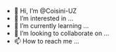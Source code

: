 - 👋 Hi, I’m @Coisini-UZ
- 👀 I’m interested in ...
- 🌱 I’m currently learning ...
- 💞️ I’m looking to collaborate on ...
- 📫 How to reach me ...

<!---
Coisini-UZ/Coisini-UZ is a ✨ special ✨ repository because its `README.md` (this file) appears on your GitHub profile.
You can click the Preview link to take a look at your changes.
--->
